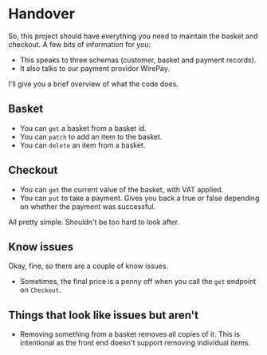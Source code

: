 # Handover

So, this project should have everything you need to maintain the basket and checkout. A few bits of information for you: 

- This speaks to three schemas (customer, basket and payment records).
- It also talks to our payment providor WirePay.

I'll give you a brief overview of what the code does.

## Basket

- You can `get` a basket from a basket id.
- You can `patch` to add an item to the basket.
- You can `delete` an item from a basket.

## Checkout

- You can `get` the current value of the basket, with VAT applied.
- You can `put` to take a payment. Gives you back a true or false depending on whether the payment was successful.

All pretty simple. Shouldn't be too hard to look after.

## Know issues

Okay, fine, so there are a couple of know issues. 

- Sometimes, the final price is a penny off when you call the `get` endpoint on `Checkout`.

## Things that look like issues but aren't

- Removing something from a basket removes all copies of it. This is intentional as the front end doesn't support removing individual items.